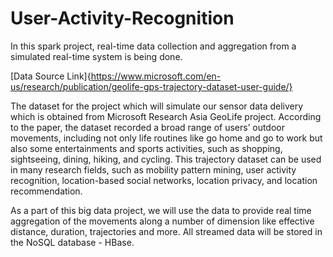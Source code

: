 # User-Activity-Recognition
In this spark project, real-time data collection and aggregation from a simulated real-time system is being done.

[Data Source Link]{https://www.microsoft.com/en-us/research/publication/geolife-gps-trajectory-dataset-user-guide/}

The dataset for the project which will simulate our sensor data delivery which is obtained from Microsoft Research Asia GeoLife project. According to the paper, the dataset recorded a broad range of users’ outdoor movements, including not only life routines like go home and go to work but also some entertainments and sports activities, such as shopping, sightseeing, dining, hiking, and cycling. This trajectory dataset can be used in many research fields, such as mobility pattern mining, user activity recognition, location-based social networks, location privacy, and location recommendation.

As a part of this big data project, we will use the data to provide real time aggregation of the movements along a number of dimension like effective distance, duration, trajectories and more. All streamed data will be stored in the NoSQL database - HBase.
